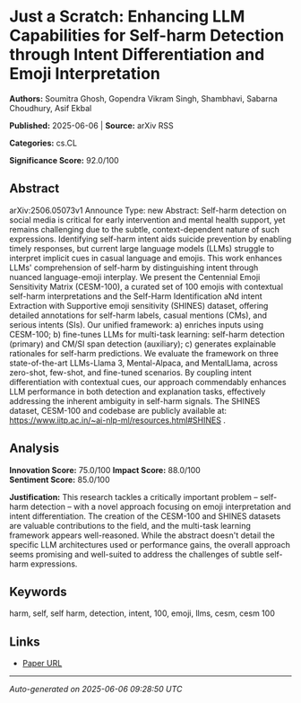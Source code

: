 # Just a Scratch: Enhancing LLM Capabilities for Self-harm Detection through Intent Differentiation and Emoji Interpretation

**Authors:** Soumitra Ghosh, Gopendra Vikram Singh,  Shambhavi, Sabarna Choudhury, Asif Ekbal

**Published:** 2025-06-06 | **Source:** arXiv RSS

**Categories:** cs.CL

**Significance Score:** 92.0/100

## Abstract

arXiv:2506.05073v1 Announce Type: new 
Abstract: Self-harm detection on social media is critical for early intervention and mental health support, yet remains challenging due to the subtle, context-dependent nature of such expressions. Identifying self-harm intent aids suicide prevention by enabling timely responses, but current large language models (LLMs) struggle to interpret implicit cues in casual language and emojis. This work enhances LLMs' comprehension of self-harm by distinguishing intent through nuanced language-emoji interplay. We present the Centennial Emoji Sensitivity Matrix (CESM-100), a curated set of 100 emojis with contextual self-harm interpretations and the Self-Harm Identification aNd intent Extraction with Supportive emoji sensitivity (SHINES) dataset, offering detailed annotations for self-harm labels, casual mentions (CMs), and serious intents (SIs). Our unified framework: a) enriches inputs using CESM-100; b) fine-tunes LLMs for multi-task learning: self-harm detection (primary) and CM/SI span detection (auxiliary); c) generates explainable rationales for self-harm predictions. We evaluate the framework on three state-of-the-art LLMs-Llama 3, Mental-Alpaca, and MentalLlama, across zero-shot, few-shot, and fine-tuned scenarios. By coupling intent differentiation with contextual cues, our approach commendably enhances LLM performance in both detection and explanation tasks, effectively addressing the inherent ambiguity in self-harm signals. The SHINES dataset, CESM-100 and codebase are publicly available at: https://www.iitp.ac.in/~ai-nlp-ml/resources.html#SHINES .

## Analysis

**Innovation Score:** 75.0/100
**Impact Score:** 88.0/100  
**Sentiment Score:** 85.0/100

**Justification:** This research tackles a critically important problem – self-harm detection – with a novel approach focusing on emoji interpretation and intent differentiation. The creation of the CESM-100 and SHINES datasets are valuable contributions to the field, and the multi-task learning framework appears well-reasoned. While the abstract doesn't detail the specific LLM architectures used or performance gains, the overall approach seems promising and well-suited to address the challenges of subtle self-harm expressions.

## Keywords

harm, self, self harm, detection, intent, 100, emoji, llms, cesm, cesm 100

## Links

- [Paper URL](https://arxiv.org/abs/2506.05073)

---
*Auto-generated on 2025-06-06 09:28:50 UTC*
